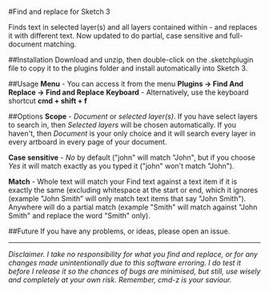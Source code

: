#Find and replace for Sketch 3

Finds text in selected layer(s) and all layers contained within - and replaces it with different text.  Now updated to do partial, case sensitive and full-document matching.

##Installation
Download and unzip, then double-click on the .sketchplugin file to copy it to the plugins folder and install automatically into Sketch 3. 

##Usage
**Menu** - You can access it from the menu **Plugins -> Find And Replace -> Find and Replace** 
**Keyboard** - Alternatively, use the keyboard shortcut **cmd + shift + f**

##Options
**Scope** - *Document* or *selected layer(s)*.  If you have select layers to search in, then *Selected layers* will be chosen automatically.  If you haven't, then *Document* is your only choice and it will search every layer in every artboard in every page of your document.

**Case sensitive** - *No* by default ("john" will match "John", but if you choose *Yes* it will match exactly as you typed it ("john" won't match "John").

**Match** - Whole text will match your Find text against a text item if it is exactly the same (excluding whitespace at the start or end, which it ignores (example "John Smith" will only match text items that say "John Smith").  Anywhere will do a partial match (example "Smith" will match against "John Smith" and replace the word "Smith" only).  

##Future
If you have any problems, or ideas, please open an issue.
***
*Disclaimer.  I take no responsibility for what you find and replace, or for any changes made unintentionally due to this software erroring.  I do test it before I release it so the chances of bugs are minimised, but still, use wisely and completely at your own risk. Remember, cmd-z is your saviour.*
